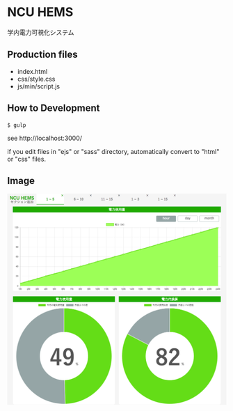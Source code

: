 NCU HEMS
====

学内電力可視化システム

## Production files
- index.html
- css/style.css
- js/min/script.js

## How to Development
```
$ gulp
```
see http://localhost:3000/

if you edit files in "ejs" or "sass" directory, automatically convert to "html" or "css" files.

## Image
![ncu-hems](https://raw.githubusercontent.com/d0iasm/images/master/ncu-hems/ncu-hems.png)
